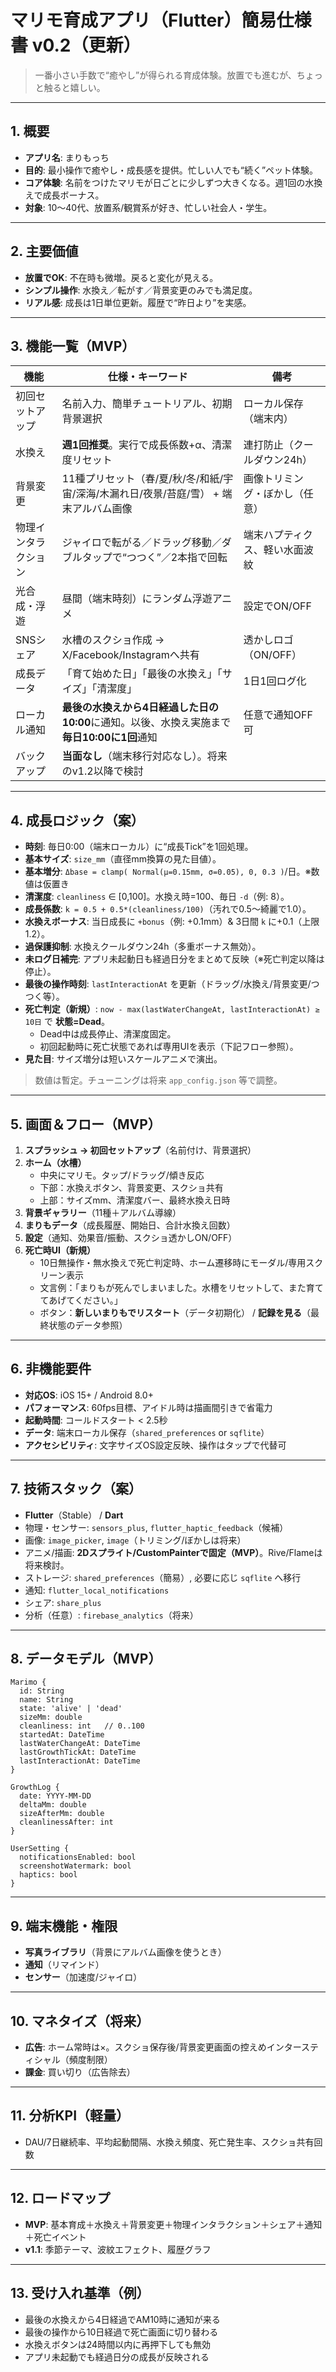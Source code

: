 # マリモ育成アプリ（Flutter）簡易仕様書 v0.2（更新）

> 一番小さい手数で“癒やし”が得られる育成体験。放置でも進むが、ちょっと触ると嬉しい。

---

## 1. 概要

- **アプリ名**: まりもっち
- **目的**: 最小操作で癒やし・成長感を提供。忙しい人でも“続く”ペット体験。
- **コア体験**: 名前をつけたマリモが日ごとに少しずつ大きくなる。週1回の水換えで成長ボーナス。
- **対象**: 10〜40代、放置系/観賞系が好き、忙しい社会人・学生。

---

## 2. 主要価値

- **放置でOK**: 不在時も微増。戻ると変化が見える。
- **シンプル操作**: 水換え／転がす／背景変更のみでも満足度。
- **リアル感**: 成長は1日単位更新。履歴で“昨日より”を実感。

---

## 3. 機能一覧（MVP）

| 機能         | 仕様・キーワード                                                | 備考              |
| ---------- | ------------------------------------------------------- | --------------- |
| 初回セットアップ   | 名前入力、簡単チュートリアル、初期背景選択                                   | ローカル保存（端末内）     |
| 水換え        | **週1回推奨**。実行で成長係数+α、清潔度リセット                             | 連打防止（クールダウン24h） |
| 背景変更       | 11種プリセット（春/夏/秋/冬/和紙/宇宙/深海/木漏れ日/夜景/苔庭/雪） + 端末アルバム画像      | 画像トリミング・ぼかし（任意） |
| 物理インタラクション | ジャイロで転がる／ドラッグ移動／ダブルタップで“つつく”／2本指で回転                     | 端末ハプティクス、軽い水面波紋 |
| 光合成・浮遊     | 昼間（端末時刻）にランダム浮遊アニメ                                      | 設定でON/OFF       |
| SNSシェア     | 水槽のスクショ作成 → X/Facebook/Instagramへ共有                     | 透かしロゴ（ON/OFF）   |
| 成長データ      | 「育て始めた日」「最後の水換え」「サイズ」「清潔度」                              | 1日1回ログ化         |
| ローカル通知     | **最後の水換えから4日経過した日の10:00**に通知。以後、水換え実施まで**毎日10:00に1回**通知 | 任意で通知OFF可       |
| バックアップ     | **当面なし**（端末移行対応なし）。将来のv1.2以降で検討                         |                 |

---

## 4. 成長ロジック（案）

- **時刻**: 毎日0:00（端末ローカル）に“成長Tick”を1回処理。
- **基本サイズ**: `size_mm`（直径mm換算の見た目値）。
- **基本増分**: `Δbase = clamp( Normal(μ=0.15mm, σ=0.05), 0, 0.3 )`/日。※数値は仮置き
- **清潔度**: `cleanliness` ∈ [0,100]。水換え時=100、毎日 `-d`（例: 8）。
- **成長係数**: `k = 0.5 + 0.5*(cleanliness/100)`（汚れで0.5〜綺麗で1.0）。
- **水換えボーナス**: 当日成長に `+bonus`（例: +0.1mm）& 3日間 `k` に+0.1（上限1.2）。
- **過保護抑制**: 水換えクールダウン24h（多重ボーナス無効）。
- **未ログ日補完**: アプリ未起動日も経過日分をまとめて反映（※死亡判定以降は停止）。
- **最後の操作時刻**: `lastInteractionAt` を更新（ドラッグ/水換え/背景変更/つつく等）。
- **死亡判定（新規）**: `now - max(lastWaterChangeAt, lastInteractionAt) ≥ 10日` で **状態=Dead**。
  - Dead中は成長停止、清潔度固定。
  - 初回起動時に死亡状態であれば専用UIを表示（下記フロー参照）。
- **見た目**: サイズ増分は短いスケールアニメで演出。

> 数値は暫定。チューニングは将来 `app_config.json` 等で調整。

---

## 5. 画面＆フロー（MVP）

1. **スプラッシュ → 初回セットアップ**（名前付け、背景選択）
2. **ホーム（水槽）**
   - 中央にマリモ。タップ/ドラッグ/傾き反応
   - 下部：水換えボタン、背景変更、スクショ共有
   - 上部：サイズmm、清潔度バー、最終水換え日時
3. **背景ギャラリー**（11種＋アルバム導線）
4. **まりもデータ**（成長履歴、開始日、合計水換え回数）
5. **設定**（通知、効果音/振動、スクショ透かしON/OFF）
6. **死亡時UI（新規）**
   - 10日無操作・無水換えで死亡判定時、ホーム遷移時にモーダル/専用スクリーン表示
   - 文言例：「まりもが死んでしまいました。水槽をリセットして、また育ててあげてください。」
   - ボタン：**新しいまりもでリスタート**（データ初期化） / **記録を見る**（最終状態のデータ参照）

---

## 6. 非機能要件

- **対応OS**: iOS 15+ / Android 8.0+
- **パフォーマンス**: 60fps目標、アイドル時は描画間引きで省電力
- **起動時間**: コールドスタート < 2.5秒
- **データ**: 端末ローカル保存（`shared_preferences` or `sqflite`）
- **アクセシビリティ**: 文字サイズOS設定反映、操作はタップで代替可

---

## 7. 技術スタック（案）

- **Flutter**（Stable） / **Dart**
- 物理・センサー: `sensors_plus`, `flutter_haptic_feedback`（候補）
- 画像: `image_picker`, `image`（トリミング/ぼかしは将来）
- アニメ/描画: **2Dスプライト/CustomPainterで固定（MVP）**。Rive/Flameは将来検討。
- ストレージ: `shared_preferences`（簡易）, 必要に応じ `sqflite` へ移行
- 通知: `flutter_local_notifications`
- シェア: `share_plus`
- 分析（任意）: `firebase_analytics`（将来）

---

## 8. データモデル（MVP）

```text
Marimo {
  id: String
  name: String
  state: 'alive' | 'dead'
  sizeMm: double
  cleanliness: int   // 0..100
  startedAt: DateTime
  lastWaterChangeAt: DateTime
  lastGrowthTickAt: DateTime
  lastInteractionAt: DateTime
}

GrowthLog {
  date: YYYY-MM-DD
  deltaMm: double
  sizeAfterMm: double
  cleanlinessAfter: int
}

UserSetting {
  notificationsEnabled: bool
  screenshotWatermark: bool
  haptics: bool
}
```

---

## 9. 端末機能・権限

- **写真ライブラリ**（背景にアルバム画像を使うとき）
- **通知**（リマインド）
- **センサー**（加速度/ジャイロ）

---

## 10. マネタイズ（将来）

- **広告**: ホーム常時は×。スクショ保存後/背景変更画面の控えめインタースティシャル（頻度制限）
- **課金**: 買い切り（広告除去）

---

## 11. 分析KPI（軽量）

- DAU/7日継続率、平均起動間隔、水換え頻度、死亡発生率、スクショ共有回数

---

## 12. ロードマップ

- **MVP**: 基本育成＋水換え＋背景変更＋物理インタラクション＋シェア＋通知＋死亡イベント
- **v1.1**: 季節テーマ、波紋エフェクト、履歴グラフ

---

## 13. 受け入れ基準（例）

- 最後の水換えから4日経過でAM10時に通知が来る
- 最後の操作から10日経過で死亡画面に切り替わる
- 水換えボタンは24時間以内に再押下しても無効
- アプリ未起動でも経過日分の成長が反映される
